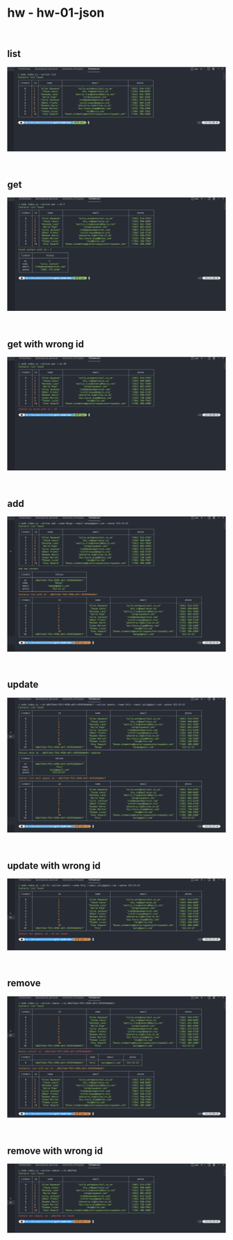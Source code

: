# hw - hw-01-json

<br/>

## list

![Screen - list](/images/contactsList.png)

<br/>

## get

![Screen - get](/images/get.png)

<br/>

## get with wrong id

![Screen - get whit wrong id](/images/get-with-wrong-id.png)

<br/>

## add

![Screen - add](/images/add.png)

<br/>

## update

![Screen - update](/images/update.png)

<br/>

## update with wrong id

![Screen - update with wrong id](/images/update-with-wrong-id.png)

<br/>

## remove

![Screen - remove](/images/remove.png)

<br/>

## remove with wrong id

![Screen - remove with wrong id](/images/remove-with-wrong-id.png)
